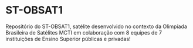 # ST-OBSAT1
Repositório do ST-OBSAT1, satélite desenvolvido no contexto da Olimpíada Brasileira de Satélites MCTI em colaboração com 8 equipes de 7 instituições de Ensino Superior públicas e privadas!
